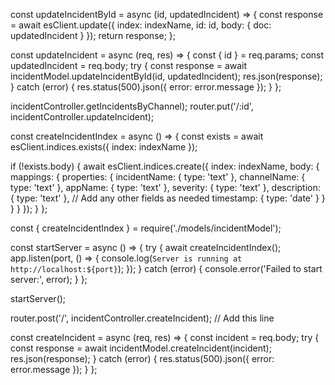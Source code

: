
const updateIncidentById = async (id, updatedIncident) => {
  const response = await esClient.update({
    index: indexName,
    id: id,
    body: {
      doc: updatedIncident
    }
  });
  return response;
};



const updateIncident = async (req, res) => {
  const { id } = req.params;
  const updatedIncident = req.body;
  try {
    const response = await incidentModel.updateIncidentById(id, updatedIncident);
    res.json(response);
  } catch (error) {
    res.status(500).json({ error: error.message });
  }
};

 incidentController.getIncidentsByChannel);
router.put('/:id', incidentController.updateIncident);



const createIncidentIndex = async () => {
  const exists = await esClient.indices.exists({ index: indexName });

  if (!exists.body) {
    await esClient.indices.create({
      index: indexName,
      body: {
        mappings: {
          properties: {
            incidentName: { type: 'text' },
            channelName: { type: 'text' },
            appName: { type: 'text' },
            severity: { type: 'text' },
            description: { type: 'text' }, // Add any other fields as needed
            timestamp: { type: 'date' }
          }
        }
      }
    });
  }
};

const { createIncidentIndex } = require('./models/incidentModel');


const startServer = async () => {
  try {
    await createIncidentIndex();
    app.listen(port, () => {
      console.log(`Server is running at http://localhost:${port}`);
    });
  } catch (error) {
    console.error('Failed to start server:', error);
  }
};

startServer();


router.post('/', incidentController.createIncident); // Add this line



const createIncident = async (req, res) => {
  const incident = req.body;
  try {
    const response = await incidentModel.createIncident(incident);
    res.json(response);
  } catch (error) {
    res.status(500).json({ error: error.message });
  }
};


